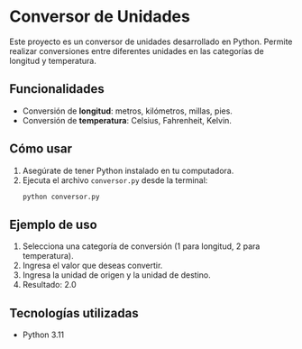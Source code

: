 # Conversor de Unidades

Este proyecto es un conversor de unidades desarrollado en Python. Permite realizar conversiones entre diferentes unidades en las categorías de longitud y temperatura.

## Funcionalidades

- Conversión de **longitud**: metros, kilómetros, millas, pies.
- Conversión de **temperatura**: Celsius, Fahrenheit, Kelvin.

## Cómo usar

1. Asegúrate de tener Python instalado en tu computadora.
2. Ejecuta el archivo `conversor.py` desde la terminal:
   ```bash
   python conversor.py

## Ejemplo de uso

1. Selecciona una categoría de conversión (1 para longitud, 2 para temperatura).
2. Ingresa el valor que deseas convertir.
3. Ingresa la unidad de origen y la unidad de destino.
4. Resultado: 2.0

## Tecnologías utilizadas

- Python 3.11